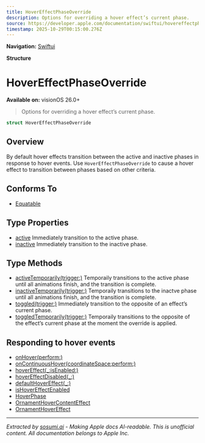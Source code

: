 ```yaml
---
title: HoverEffectPhaseOverride
description: Options for overriding a hover effect’s current phase.
source: https://developer.apple.com/documentation/swiftui/hovereffectphaseoverride
timestamp: 2025-10-29T00:15:00.276Z
---
```


**Navigation:** [Swiftui](/documentation/swiftui)

**Structure**

# HoverEffectPhaseOverride

**Available on:** visionOS 26.0+

> Options for overriding a hover effect’s current phase.

```swift
struct HoverEffectPhaseOverride
```

## Overview

By default hover effects transition between the active and inactive phases in response to hover events. Use `HoverEffectPhaseOverride` to cause a hover effect to transition between phases based on other criteria.

## Conforms To

- [Equatable](/documentation/Swift/Equatable)

## Type Properties

- [active](/documentation/swiftui/hovereffectphaseoverride/active) Immediately transition to the active phase.
- [inactive](/documentation/swiftui/hovereffectphaseoverride/inactive) Immediately transition to the inactive phase.

## Type Methods

- [activeTemporarily(trigger:)](/documentation/swiftui/hovereffectphaseoverride/activetemporarily(trigger:)) Temporaily transitions to the active phase until all animations finish, and the transition is complete.
- [inactiveTemporarily(trigger:)](/documentation/swiftui/hovereffectphaseoverride/inactivetemporarily(trigger:)) Temporaily transitions to the inactve phase until all animations finish, and the transition is complete.
- [toggled(trigger:)](/documentation/swiftui/hovereffectphaseoverride/toggled(trigger:)) Immediately transition to the opposite of an effect’s current phase.
- [toggledTemporarily(trigger:)](/documentation/swiftui/hovereffectphaseoverride/toggledtemporarily(trigger:)) Temporaily transitions to the opposite of the effect’s current phase at the moment the override is applied.

## Responding to hover events

- [onHover(perform:)](/documentation/swiftui/view/onhover(perform:))
- [onContinuousHover(coordinateSpace:perform:)](/documentation/swiftui/view/oncontinuoushover(coordinatespace:perform:))
- [hoverEffect(_:isEnabled:)](/documentation/swiftui/view/hovereffect(_:isenabled:))
- [hoverEffectDisabled(_:)](/documentation/swiftui/view/hovereffectdisabled(_:))
- [defaultHoverEffect(_:)](/documentation/swiftui/view/defaulthovereffect(_:))
- [isHoverEffectEnabled](/documentation/swiftui/environmentvalues/ishovereffectenabled)
- [HoverPhase](/documentation/swiftui/hoverphase)
- [OrnamentHoverContentEffect](/documentation/swiftui/ornamenthovercontenteffect)
- [OrnamentHoverEffect](/documentation/swiftui/ornamenthovereffect)

---

*Extracted by [sosumi.ai](https://sosumi.ai) - Making Apple docs AI-readable.*
*This is unofficial content. All documentation belongs to Apple Inc.*
